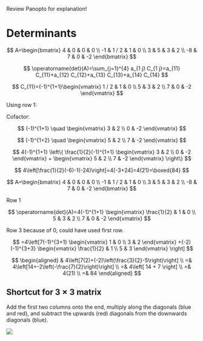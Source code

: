 Review Panopto for explanation!

# Determinants

$$
A=\begin{bmatrix}
4 & 0 & 0 & 0 \\
-1 & 1 / 2 & 1 & 0 \\
3 & 5 & 3 & 2 \\
-8 & 7 & 0 & -2
\end{bmatrix}
$$

$$
\operatorname{det}(A)=\sum_{j=1}^{4} a_{1 j} C_{1 j}=a_{11} C_{11}+a_{12} C_{12}+a_{13} C_{13}+a_{14} C_{14}
$$

$$
C_{11}=(-1)^{1+1}\begin{vmatrix}
1 / 2 & 1 & 0 \\
5 & 3 & 2 \\
7 & 0 & -2
\end{vmatrix}
$$

Using row 1:

Cofactor:

$$
(-1)^{1+1} \quad
\begin{vmatrix}
3 & 2 \\
0 & -2
\end{vmatrix}
$$

$$
(-1)^{1+2} \quad
\begin{vmatrix}
5 & 2 \\
7 & -2
\end{vmatrix}
$$

$$
4(-1)^{1+1}
\left\{
\frac{1}{2}(-1)^{1+1}
\begin{vmatrix}
3 & 2 \\
0 & -2
\end{vmatrix}
+
\begin{vmatrix}
5 & 2 \\
7 & -2
\end{vmatrix}
\right\}
$$

$$
4\left[\frac{1}{2}(-6)-1(-24)\right]=4[-3+24]=4(21)=\boxed{84}
$$

$$
A=\begin{bmatrix}
4 & 0 & 0 & 0 \\
-1 & 1 / 2 & 1 & 0 \\
3 & 5 & 3 & 2 \\
-8 & 7 & 0 & -2
\end{bmatrix}
$$

Row 1

$$
\operatorname{det}(A)=4(-1)^{1+1}
\begin{vmatrix}
\frac{1}{2} & 1 & 0 \\
5 & 3 & 2 \\
7 & 0 & -2
\end{vmatrix}
$$

Row 3 because of 0, could have used first row.

$$
=4\left[7(-1)^{3+1}
\begin{vmatrix}
1 & 0 \\
3 & 2
\end{vmatrix}
+(-2)(-1)^{3+3}
\begin{vmatrix}
\frac{1}{2} & 1 \\
5 & 3
\end{vmatrix}
\right]
$$

$$
\begin{aligned}
& 4\left[7(2)+(-2)\left(\frac{3}{2}-5\right)\right] \\
=& 4\left[14+-2\left(-\frac{7}{2}\right)\right] \\
=& 4\left[ 14 + 7 \right] \\
=& 4(21) \\
=& 84
\end{aligned}
$$

## Shortcut for $3\times3$ matrix

Add the first two columns onto the end, multiply along the diagonals
(blue and red), and subtract the upwards (red) diagonals from the
downwards diagonals (blue).

![](!imgdir/68e1ec852e80b999830e66cec0519559f95df910.png)
